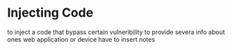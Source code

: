 # Injecting Code

to inject a code that bypass certain vulneribility to provide severa info about ones web application or device have to insert notes
